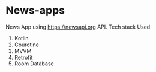 # News-apps
News App using https://newsapi.org API.
Tech stack Used
1. Kotlin
2. Courotine
3. MVVM
4. Retrofit
5. Room Database

